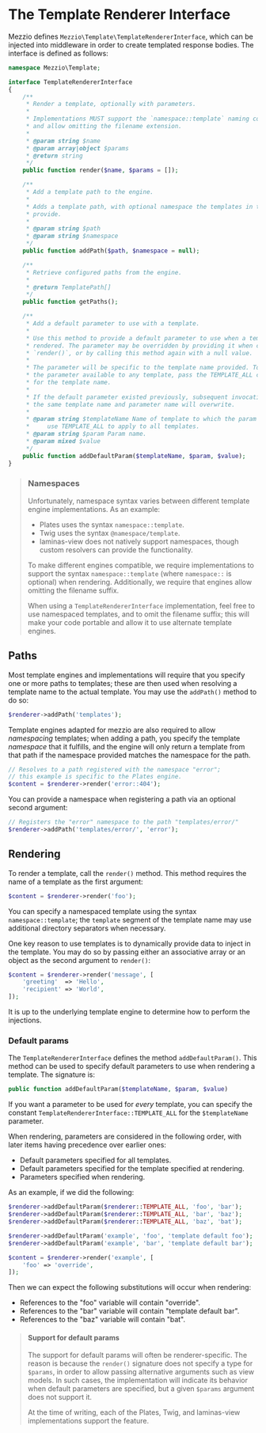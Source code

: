 # The Template Renderer Interface

Mezzio defines `Mezzio\Template\TemplateRendererInterface`, which can be
injected into middleware in order to create templated response bodies. The
interface is defined as follows:

```php
namespace Mezzio\Template;

interface TemplateRendererInterface
{
    /**
     * Render a template, optionally with parameters.
     *
     * Implementations MUST support the `namespace::template` naming convention,
     * and allow omitting the filename extension.
     *
     * @param string $name
     * @param array|object $params
     * @return string
     */
    public function render($name, $params = []);

    /**
     * Add a template path to the engine.
     *
     * Adds a template path, with optional namespace the templates in that path
     * provide.
     *
     * @param string $path
     * @param string $namespace
     */
    public function addPath($path, $namespace = null);

    /**
     * Retrieve configured paths from the engine.
     *
     * @return TemplatePath[]
     */
    public function getPaths();

    /**
     * Add a default parameter to use with a template.
     *
     * Use this method to provide a default parameter to use when a template is
     * rendered. The parameter may be overridden by providing it when calling
     * `render()`, or by calling this method again with a null value.
     *
     * The parameter will be specific to the template name provided. To make
     * the parameter available to any template, pass the TEMPLATE_ALL constant
     * for the template name.
     *
     * If the default parameter existed previously, subsequent invocations with
     * the same template name and parameter name will overwrite.
     *
     * @param string $templateName Name of template to which the param applies;
     *     use TEMPLATE_ALL to apply to all templates.
     * @param string $param Param name.
     * @param mixed $value
     */
    public function addDefaultParam($templateName, $param, $value);
}
```

<!-- markdownlint-disable-next-line header-increment -->
> ### Namespaces
>
> Unfortunately, namespace syntax varies between different template engine
> implementations. As an example:
>
> - Plates uses the syntax `namespace::template`.
> - Twig uses the syntax `@namespace/template`.
> - laminas-view does not natively support namespaces, though custom resolvers
>   can provide the functionality.
>
> To make different engines compatible, we require implementations to support
> the syntax `namespace::template` (where `namespace::` is optional) when
> rendering. Additionally, we require that engines allow omitting the filename
> suffix.
>
> When using a `TemplateRendererInterface` implementation, feel free to use namespaced
> templates, and to omit the filename suffix; this will make your code portable
> and allow it to use alternate template engines.

## Paths

Most template engines and implementations will require that you specify one or
more paths to templates; these are then used when resolving a template name to
the actual template. You may use the `addPath()` method to do so:

```php
$renderer->addPath('templates');
```

Template engines adapted for mezzio are also required to allow
*namespacing* templates; when adding a path, you specify the template
*namespace* that it fulfills, and the engine will only return a template from
that path if the namespace provided matches the namespace for the path.

```php
// Resolves to a path registered with the namespace "error";
// this example is specific to the Plates engine.
$content = $renderer->render('error::404');
```

You can provide a namespace when registering a path via an optional second
argument:

```php
// Registers the "error" namespace to the path "templates/error/"
$renderer->addPath('templates/error/', 'error');
```

## Rendering

To render a template, call the `render()` method. This method requires the name
of a template as the first argument:

```php
$content = $renderer->render('foo');
```

You can specify a namespaced template using the syntax `namespace::template`;
the `template` segment of the template name may use additional directory
separators when necessary.

One key reason to use templates is to dynamically provide data to inject in the
template. You may do so by passing either an associative array or an object as
the second argument to `render()`:

```php
$content = $renderer->render('message', [
    'greeting'  => 'Hello',
    'recipient' => 'World',
]);
```

It is up to the underlying template engine to determine how to perform the
injections.

### Default params

The `TemplateRendererInterface` defines the method `addDefaultParam()`. This
method can be used to specify default parameters to use when rendering a
template. The signature is:

```php
public function addDefaultParam($templateName, $param, $value)
```

If you want a parameter to be used for *every* template, you can specify the
constant `TemplateRendererInterface::TEMPLATE_ALL` for the `$templateName`
parameter.

When rendering, parameters are considered in the following order, with later
items having precedence over earlier ones:

- Default parameters specified for all templates.
- Default parameters specified for the template specified at rendering.
- Parameters specified when rendering.

As an example, if we did the following:

```php
$renderer->addDefaultParam($renderer::TEMPLATE_ALL, 'foo', 'bar');
$renderer->addDefaultParam($renderer::TEMPLATE_ALL, 'bar', 'baz');
$renderer->addDefaultParam($renderer::TEMPLATE_ALL, 'baz', 'bat');

$renderer->addDefaultParam('example', 'foo', 'template default foo');
$renderer->addDefaultParam('example', 'bar', 'template default bar');

$content = $renderer->render('example', [
    'foo' => 'override',
]);
```

Then we can expect the following substitutions will occur when rendering:

- References to the "foo" variable will contain "override".
- References to the "bar" variable will contain "template default bar".
- References to the "baz" variable will contain "bat".

> #### Support for default params
>
> The support for default params will often be renderer-specific. The reason is
> because the `render()` signature does not specify a type for `$params`, in
> order to allow passing alternative arguments such as view models. In such
> cases, the implementation will indicate its behavior when default parameters
> are specified, but a given `$params` argument does not support it.
>
> At the time of writing, each of the Plates, Twig, and laminas-view
> implementations support the feature.

